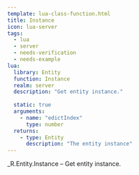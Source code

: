 ```yaml
---
template: lua-class-function.html
title: Instance
icon: lua-server
tags:
  - lua
  - server
  - needs-verification
  - needs-example
lua:
  library: Entity
  function: Instance
  realm: server
  description: "Get entity instance."
  
  static: true
  arguments:
    - name: "edictIndex"
      type: number
  returns:
    - type: Entity
      description: "The entity instance"
---
```


<div class="lua__search__keywords">
_R.Entity.Instance &#x2013; Get entity instance.
</div>

